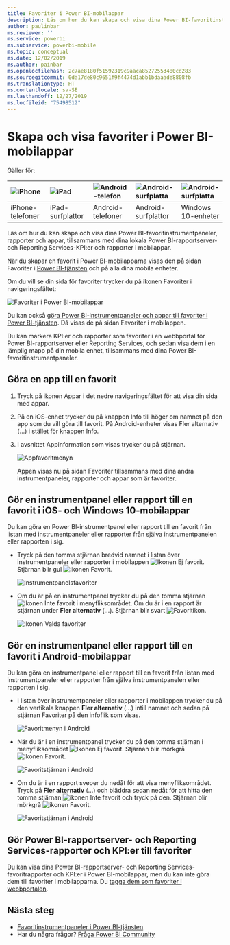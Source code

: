 ```yaml
---
title: Favoriter i Power BI-mobilappar
description: Läs om hur du kan skapa och visa dina Power BI-favoritinstrumentpaneler, rapporter och appar, plus Power BI-rapportserver- och Reporting Services-rapporter och KPI:er i mobilappar.
author: paulinbar
ms.reviewer: ''
ms.service: powerbi
ms.subservice: powerbi-mobile
ms.topic: conceptual
ms.date: 12/02/2019
ms.author: painbar
ms.openlocfilehash: 2c7ae8180f51592319c9aaca85272553480cd283
ms.sourcegitcommit: 0da17de80c9651f9f4474d1abb1bdaaade8808fb
ms.translationtype: HT
ms.contentlocale: sv-SE
ms.lasthandoff: 12/27/2019
ms.locfileid: "75498512"
---
```

# <a name="make-and-view-favorites-in-the-power-bi-mobile-apps"></a>Skapa och visa favoriter i Power BI-mobilappar
Gäller för:

| ![iPhone](./media/mobile-apps-favorites/iphone-logo-50-px.png) | ![iPad](./media/mobile-apps-favorites/ipad-logo-50-px.png) | ![Android-telefon](./media/mobile-apps-favorites/android-phone-logo-50-px.png) | ![Android-surfplatta](./media/mobile-apps-favorites/android-tablet-logo-50-px.png) | ![Android-surfplatta](./media/mobile-apps-favorites/win-10-logo-50-px.png) |
|:--- |:--- |:--- |:--- |:--- |
| iPhone-telefoner |iPad-surfplattor |Android-telefoner |Android-surfplattor |Windows 10-enheter |

Läs om hur du kan skapa och visa dina Power BI-favoritinstrumentpaneler, rapporter och appar, tillsammans med dina lokala Power BI-rapportserver- och Reporting Services-KPI:er och rapporter i mobilappar.

När du skapar en favorit i Power BI-mobilapparna visas den på sidan Favoriter i [Power BI-tjänsten](https://powerbi.com) och på alla dina mobila enheter.

Om du vill se din sida för favoriter trycker du på ikonen Favoriter i navigeringsfältet:

![Favoriter i Power BI-mobilappar](./media/mobile-apps-favorites/power-bi-android-favorites-reports.png)


Du kan också [göra Power BI-instrumentpaneler och appar till favoriter i Power BI-tjänsten](../end-user-favorite.md). Då visas de på sidan Favoriter i mobilappen.

Du kan markera KPI:er och rapporter som favoriter i en webbportal för Power BI-rapportserver eller Reporting Services, och sedan visa dem i en lämplig mapp på din mobila enhet, tillsammans med dina Power BI-favoritinstrumentpaneler.

## <a name="make-an-app-a-favorite"></a>Göra en app till en favorit
1. Tryck på ikonen Appar i det nedre navigeringsfältet för att visa din sida med appar.

2. På en iOS-enhet trycker du på knappen Info till höger om namnet på den app som du vill göra till favorit. På Android-enheter visas Fler alternativ (...) i stället för knappen Info. 

3. I avsnittet Appinformation som visas trycker du på stjärnan.
   
    ![Appfavoritmenyn](./media/mobile-apps-favorites/power-bi-android-favorite-app-ellipsis.png)
   
    Appen visas nu på sidan Favoriter tillsammans med dina andra instrumentpaneler, rapporter och appar som är favoriter.
   
## <a name="make-a-dashboard-or-report-a-favorite-in-the-ios-and-windows-10-mobile-apps"></a>Gör en instrumentpanel eller rapport till en favorit i iOS- och Windows 10-mobilappar
Du kan göra en Power BI-instrumentpanel eller rapport till en favorit från listan med instrumentpaneler eller rapporter från själva instrumentpanelen eller rapporten i sig.

* Tryck på den tomma stjärnan bredvid namnet i listan över instrumentpaneler eller rapporter i mobilappen ![Ikonen Ej favorit](./././media/mobile-apps-favorites/power-bi-mobile-not-favorite-icon.png). Stjärnan blir gul ![Ikonen Favorit](./././media/mobile-apps-favorites/power-bi-mobile-yes-favorite-icon.png).
  
    ![Instrumentpanelsfavoriter](./media/mobile-apps-favorites/power-bi-mobile-make-dashboard-favorite.png)
* Om du är på en instrumentpanel trycker du på den tomma stjärnan ![ikonen Inte favorit](./././media/mobile-apps-favorites/power-bi-mobile-not-favorite-icon.png) i menyfliksområdet. Om du är i en rapport är stjärnan under **Fler alternativ** (...).  Stjärnan blir svart ![Favoritikon](./././media/mobile-apps-favorites/power-bi-mobile-favorite-selected-black.png).
  
    ![Ikonen Valda favoriter](./media/mobile-apps-favorites/power-bi-mobile-favorite-selected.png)

## <a name="make-a-dashboard-or-report-a-favorite-in-the-android-mobile-apps"></a>Gör en instrumentpanel eller rapport till en favorit i Android-mobilappar
Du kan göra en instrumentpanel eller rapport till en favorit från listan med instrumentpaneler eller rapporter från själva instrumentpanelen eller rapporten i sig.

* I listan över instrumentpaneler eller rapporter i mobilappen trycker du på den vertikala knappen **Fler alternativ** (...) intill namnet och sedan på stjärnan Favoriter på den infoflik som visas.
  
    ![Favoritmenyn i Android](./media/mobile-apps-favorites/power-bi-android-make-favorite.png)

* När du är i en instrumentpanel trycker du på den tomma stjärnan i menyfliksområdet ![Ikonen Ej favorit](./././media/mobile-apps-favorites/power-bi-mobile-not-favorite-icon.png). Stjärnan blir mörkgrå ![Ikonen Favorit](./media/mobile-apps-favorites/power-bi-android-favorite-icon.png).
  
    ![Favoritstjärnan i Android](./media/mobile-apps-favorites/power-bi-android-favorite-in-dashboard.png)

* Om du är i en rapport sveper du nedåt för att visa menyfliksområdet. Tryck på **Fler alternativ** (...) och bläddra sedan nedåt för att hitta den tomma stjärnan ![ikonen Inte favorit](./././media/mobile-apps-favorites/power-bi-mobile-not-favorite-icon.png) och tryck på den. Stjärnan blir mörkgrå ![ikonen Favorit](./media/mobile-apps-favorites/power-bi-android-favorite-icon.png).
  
    ![Favoritstjärnan i Android](./media/mobile-apps-favorites/power-bi-android-favorite-in-report.png)

## <a name="make-favorite-power-bi-report-server-and-reporting-services-reports-and-kpis"></a>Gör Power BI-rapportserver- och Reporting Services-rapporter och KPI:er till favoriter
Du kan visa dina Power BI-rapportserver- och Reporting Services-favoritrapporter och KPI:er i Power BI-mobilappar, men du kan inte göra dem till favoriter i mobilapparna. Du [tagga dem som favoriter i webbportalen](../../report-server/tutorial-explore-report-server-web-portal.md#tag-your-favorites). 

## <a name="next-steps"></a>Nästa steg
* [Favoritinstrumentpaneler i Power BI-tjänsten](../end-user-favorite.md) 
* Har du några frågor? [Fråga Power BI Community](https://community.powerbi.com/)

